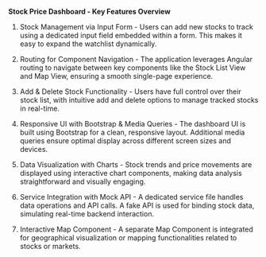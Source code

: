

**Stock Price Dashboard - Key Features Overview**
1) Stock Management via Input Form -
Users can add new stocks to track using a dedicated input field embedded within a form. This makes it easy to expand the watchlist dynamically.

2) Routing for Component Navigation -
The application leverages Angular routing to navigate between key components like the Stock List View and Map View, ensuring a smooth single-page experience.

3) Add & Delete Stock Functionality -
Users have full control over their stock list, with intuitive add and delete options to manage tracked stocks in real-time.

4) Responsive UI with Bootstrap & Media Queries -
The dashboard UI is built using Bootstrap for a clean, responsive layout. Additional media queries ensure optimal display across different screen sizes and devices.

5) Data Visualization with Charts -
Stock trends and price movements are displayed using interactive chart components, making data analysis straightforward and visually engaging.

6) Service Integration with Mock API -
A dedicated service file handles data operations and API calls. A fake API is used for binding stock data, simulating real-time backend interaction.

7) Interactive Map Component -
A separate Map Component is integrated for geographical visualization or mapping functionalities related to stocks or markets.
